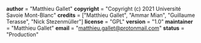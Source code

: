 __author__ = "Matthieu Gallet"
__copyright__ = "Copyright (c) 2021 Université Savoie Mont-Blanc"
__credits__ = ["Matthieu Gallet", "Ammar Mian", "Guillaume Terasse",
                    "Nick Stezenmüller"]
__license__ = "GPL"
__version__ = "1.0"
__maintainer__ = "Matthieu Gallet"
__email__ = "matthieu.gallet@protonmail.com"
__status__ = "Production"